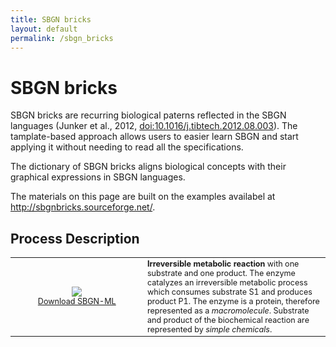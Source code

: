 ```yaml
---
title: SBGN bricks
layout: default
permalink: /sbgn_bricks
---
```


# SBGN bricks

SBGN bricks are recurring biological paterns reflected in the SBGN languages (Junker et al., 2012, <a href="https://dx.doi.org/10.1016/j.tibtech.2012.08.003">doi:10.1016/j.tibtech.2012.08.003</a>). The tamplate-based approach allows users to easier learn SBGN and start applying it without needing to read all the specifications. 

The dictionary of SBGN bricks aligns biological concepts with their graphical expressions in SBGN languages.

The materials on this page are built on the examples availabel at <a href="http://sbgnbricks.sourceforge.net/">http://sbgnbricks.sourceforge.net/</a>.

## Process Description

<table style="font-size:90%;">
    <tr>
      <td style="width: 200px; text-align: center;"><img src="../sbgn/images/bricks/PD_catalysis_irr_1_1.png"/> <br /> <a href="../sbgn/downloads/bricks/PD_catalysis_irr_1_1.sbgn" target="_blank">Download SBGN-ML</a></td>
      <td><strong>Irreversible metabolic reaction</strong> with one substrate and one product. The enzyme catalyzes an irreversible metabolic process which consumes substrate S1 and produces product P1. The enzyme is a protein, therefore represented as a <i>macromolecule</i>. Substrate and product of the biochemical reaction are represented by <i>simple chemicals</i>.</td>
    </tr>
</table>
